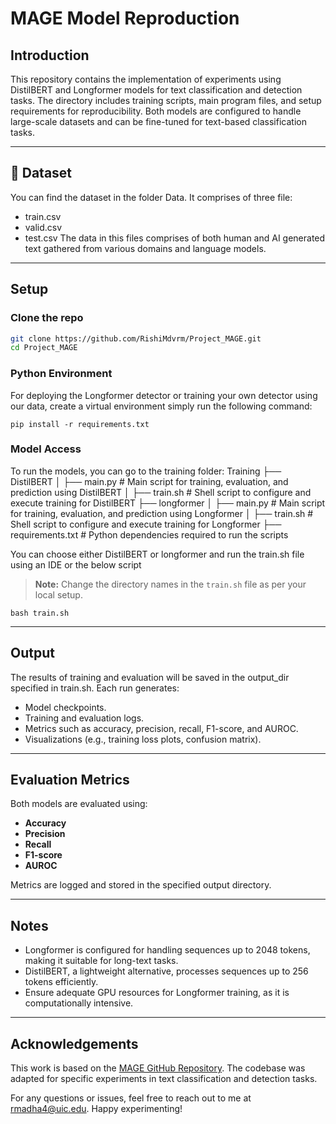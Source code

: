 # MAGE Model Reproduction

## Introduction

This repository contains the implementation of experiments using DistilBERT and Longformer models for text classification and detection tasks. The directory includes training scripts, main program files, and setup requirements for reproducibility. Both models are configured to handle large-scale datasets and can be fine-tuned for text-based classification tasks.

---

## 📝 Dataset

You can find the dataset in the folder Data. It comprises of three file:
 - train.csv
 - valid.csv
 - test.csv
The data in this files comprises of both human and AI generated text gathered from various domains and language models.

---

## Setup

### Clone the repo
```bash
git clone https://github.com/RishiMdvrm/Project_MAGE.git
cd Project_MAGE
```

### Python Environment

For deploying the Longformer detector or training your own detector using our data, create a virtual environment simply run the following command:

```shell
pip install -r requirements.txt
```

### Model Access

To run the models, you can go to the training folder:
Training
├── DistilBERT
│   ├── main.py         # Main script for training, evaluation, and prediction using DistilBERT
│   ├── train.sh        # Shell script to configure and execute training for DistilBERT
├── longformer
│   ├── main.py         # Main script for training, evaluation, and prediction using Longformer
│   ├── train.sh        # Shell script to configure and execute training for Longformer
├── requirements.txt    # Python dependencies required to run the scripts

You can choose either DistilBERT or longformer and run the train.sh file using an IDE or the below script
> **Note:** Change the directory names in the `train.sh` file as per your local setup.

```shell
bash train.sh
```

---

## Output
The results of training and evaluation will be saved in the output_dir specified in train.sh. Each run generates:

- Model checkpoints.
- Training and evaluation logs.
- Metrics such as accuracy, precision, recall, F1-score, and AUROC.
- Visualizations (e.g., training loss plots, confusion matrix).

---

## Evaluation Metrics

Both models are evaluated using:

- **Accuracy**
- **Precision**
- **Recall**
- **F1-score**
- **AUROC** 

Metrics are logged and stored in the specified output directory.

---

## Notes

- Longformer is configured for handling sequences up to 2048 tokens, making it suitable for long-text tasks.
- DistilBERT, a lightweight alternative, processes sequences up to 256 tokens efficiently.
- Ensure adequate GPU resources for Longformer training, as it is computationally intensive.

---

## Acknowledgements

This work is based on the [MAGE GitHub Repository](https://github.com/yafuly/MAGE/tree/main). The codebase was adapted for specific experiments in text classification and detection tasks.

For any questions or issues, feel free to reach out to me at rmadha4@uic.edu. Happy experimenting!